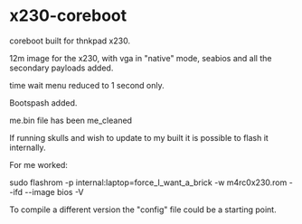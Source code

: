 # x230-coreboot
coreboot built for thnkpad x230.

12m image for the x230, with vga in "native" mode, seabios and all the secondary payloads added.

time wait menu reduced to 1 second only.

Bootspash added.

me.bin file has been me_cleaned

If running skulls and wish to update to my built it is possible to flash it internally. 

For me worked:

sudo flashrom -p internal:laptop=force_I_want_a_brick -w m4rc0x230.rom --ifd --image bios -V

To compile a different version the "config" file could be a starting point.
